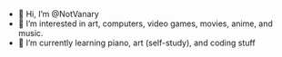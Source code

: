 - 👋 Hi, I’m @NotVanary
- 👀 I’m interested in art, computers, video games, movies, anime, and music.
- 🌱 I’m currently learning piano, art (self-study), and coding stuff

<!---
NotVanary/NotVanary is a ✨ special ✨ repository because its `README.md` (this file) appears on your GitHub profile.
You can click the Preview link to take a look at your changes.
--->

